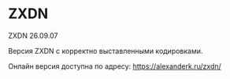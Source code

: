 # ZXDN
ZXDN 26.09.07

Версия ZXDN с корректно выставленными кодировками.

Онлайн версия доступна по адресу: https://alexanderk.ru/zxdn/
